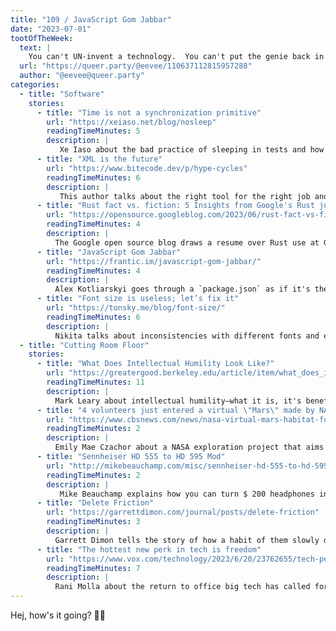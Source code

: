 ```yaml
---
title: "109 / JavaScript Gom Jabbar"
date: "2023-07-01"
tootOfTheWeek:
  text: |
    You can't UN-invent a technology.  You can't put the genie back in the bottle once it's in the hands of the people.  Laserdisc WILL have its day
  url: "https://queer.party/@eevee/110637112815957288"
  author: "@eevee@queer.party"
categories:
  - title: "Software"
    stories:
      - title: "Time is not a synchronization primitive"
        url: "https://xeiaso.net/blog/nosleep"
        readingTimeMinutes: 5
        description: |
           Xe Iaso about the bad practice of sleeping in tests and how to catch it in Go.
      - title: "XML is the future"
        url: "https://www.bitecode.dev/p/hype-cycles"
        readingTimeMinutes: 6
        description: |
           This author talks about the right tool for the right job and explains why you probably don't need a Google-level tech stack for your 100 req/s website.
      - title: "Rust fact vs. fiction: 5 Insights from Google's Rust journey in 2022"
        url: "https://opensource.googleblog.com/2023/06/rust-fact-vs-fiction-5-insights-from-googles-rust-journey-2022.html"
        readingTimeMinutes: 4
        description: |
          The Google open source blog draws a resume over Rust use at Google in 2022. _Thanks, Jacob!_ 
      - title: "JavaScript Gom Jabbar"
        url: "https://frantic.im/javascript-gom-jabbar/"
        readingTimeMinutes: 4
        description: |
          Alex Kotliarskyi goes through a `package.json` as if it's the Gom Jabbar from Dune.
      - title: "Font size is useless; let’s fix it"
        url: "https://tonsky.me/blog/font-size/"
        readingTimeMinutes: 6
        description: |
          Nikita talks about inconsistencies with different fonts and explains why you can't rely on font-size.
  - title: "Cutting Room Floor"
    stories:
      - title: "What Does Intellectual Humility Look Like?"
        url: "https://greatergood.berkeley.edu/article/item/what_does_intellectual_humility_look_like"
        readingTimeMinutes: 11
        description: |
          Mark Leary about intellectual humility—what it is, it's benefits and drawbacks and how to gain more.
      - title: "4 volunteers just entered a virtual \"Mars\" made by NASA. They won't come back for one year."
        url: "https://www.cbsnews.com/news/nasa-virtual-mars-habitat-four-volunteers-start-mission-one-year/"
        readingTimeMinutes: 2
        description: |
          Emily Mae Czachor about a NASA exploration project that aims to simulate challenges that might occur on Mars.
      - title: "Sennheiser HD 555 to HD 595 Mod"
        url: "http://mikebeauchamp.com/misc/sennheiser-hd-555-to-hd-595-mod/"
        readingTimeMinutes: 2
        description: |
           Mike Beauchamp explains how you can turn $ 200 headphones into $ 350 headphones with a screwdriver.
      - title: "Delete Friction"
        url: "https://garrettdimon.com/journal/posts/delete-friction"
        readingTimeMinutes: 3
        description: |
          Garrett Dimon tells the story of how a habit of them slowly declined and the steps they took to reverse that.
      - title: "The hottest new perk in tech is freedom"
        url: "https://www.vox.com/technology/2023/6/20/23762655/tech-perk-remote-work-freedom-airbnb-yelp"
        readingTimeMinutes: 7
        description: |
          Rani Molla about the return to office big tech has called for and the advantages of being able to hire anywhere.
---
```


Hej, how's it going? 🖖🏻
